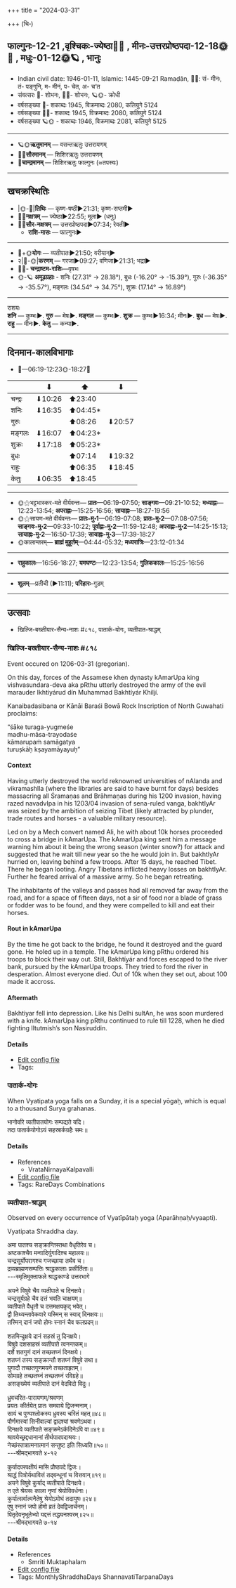 +++
title = "2024-03-31"

+++
(चि॰)
## फाल्गुनः-12-21  ,वृश्चिकः-ज्येष्ठा🌛🌌  ,  मीनः-उत्तरप्रोष्ठपदा-12-18🌞🌌  ,  मधुः-01-12🌞🪐  , भानुः
- Indian civil date: 1946-01-11, Islamic: 1445-09-21 Ramaḍān, 🌌🌞: सं- मीनः, तं- पङ्गुनि, म- मीनं, प- चेत, अ- च’त
- संवत्सरः 🌛- शोभनः, 🌌🌞- शोभनः, 🪐🌞- क्रोधी
- वर्षसङ्ख्या 🌛- शकाब्दः 1945, विक्रमाब्दः 2080, कलियुगे 5124
- वर्षसङ्ख्या 🌌🌞- शकाब्दः 1945, विक्रमाब्दः 2080, कलियुगे 5124
- वर्षसङ्ख्या 🪐🌞 - शकाब्दः 1946, विक्रमाब्दः 2081, कलियुगे 5125
___________________
- 🪐🌞**ऋतुमानम्** — वसन्तऋतुः उत्तरायणम्
- 🌌🌞**सौरमानम्** — शिशिरऋतुः उत्तरायणम्
- 🌛**चान्द्रमानम्** — शिशिरऋतुः फाल्गुनः (≈तपस्यः)
___________________


## खचक्रस्थितिः
- |🌞-🌛|**तिथिः** — कृष्ण-षष्ठी►21:31; कृष्ण-सप्तमी►  
- 🌌🌛**नक्षत्रम्** — ज्येष्ठा►22:55; मूला► (धनुः)  
- 🌌🌞**सौर-नक्षत्रम्** — उत्तरप्रोष्ठपदा►07:34; रेवती►  
  - **राशि-मासः** — फाल्गुनः► 
___________________
- 🌛+🌞**योगः** — व्यतीपातः►21:50; वरीयान्►  
- २|🌛-🌞|**करणम्** — गरजा►09:27; वणिजा►21:31; भद्रा►  
- 🌌🌛- **चन्द्राष्टम-राशिः**—वृषभः  
- 🌞-🪐 **अमूढग्रहाः** - शनिः (27.31° → 28.18°), बुधः (-16.20° → -15.39°), गुरुः (-36.35° → -35.57°), मङ्गलः (34.54° → 34.75°), शुक्रः (17.14° → 16.89°)
___________________
राशयः  
**शनि** — कुम्भः►. **गुरु** — मेषः►. **मङ्गल** — कुम्भः►. **शुक्र** — कुम्भः►16:34; मीनः►. **बुध** — मेषः►. **राहु** — मीनः►. **केतु** — कन्या►. 
___________________


## दिनमान-कालविभागाः
- 🌅—06:19-12:23🌞-18:27🌇  

|      |⬇     |⬆     |⬇     |
|------|-----|-----|------|
|चन्द्रः|⬇10:26 |⬆23:40 |     |
|शनिः   |⬇16:35 |⬆04:45*|     |
|गुरुः  |     |⬆08:26 |⬇20:57 |
|मङ्गलः |⬇16:07 |⬆04:23*|     |
|शुक्रः |⬇17:18 |⬆05:23*|     |
|बुधः   |     |⬆07:14 |⬇19:32 |
|राहुः  |     |⬆06:35 |⬇18:45 |
|केतुः  |⬇06:35 |⬆18:45 |     |
___________________
- 🌞⚝भट्टभास्कर-मते वीर्यवन्तः— **प्रातः**—06:19-07:50; **साङ्गवः**—09:21-10:52; **मध्याह्नः**—12:23-13:54; **अपराह्णः**—15:25-16:56; **सायाह्नः**—18:27-19:56  
- 🌞⚝सायण-मते वीर्यवन्तः— **प्रातः-मु॰1**—06:19-07:08; **प्रातः-मु॰2**—07:08-07:56; **साङ्गवः-मु॰2**—09:33-10:22; **पूर्वाह्णः-मु॰2**—11:59-12:48; **अपराह्णः-मु॰2**—14:25-15:13; **सायाह्नः-मु॰2**—16:50-17:39; **सायाह्नः-मु॰3**—17:39-18:27  
- 🌞कालान्तरम्— **ब्राह्मं मुहूर्तम्**—04:44-05:32; **मध्यरात्रिः**—23:12-01:34  
___________________
- **राहुकालः**—16:56-18:27; **यमघण्टः**—12:23-13:54; **गुलिककालः**—15:25-16:56  
___________________
- **शूलम्**—प्रतीची (►11:11); **परिहारः**–गुडम्  
___________________

## उत्सवाः
- खिल्जि-बख्तीयार-सैन्य-नाशः #८१८, पातार्क-योगः, व्यतीपात-श्राद्धम्
### खिल्जि-बख्तीयार-सैन्य-नाशः #८१८

Event occured on 1206-03-31 (gregorian). 

On this day, forces of the Assamese khen dynasty kAmarUpa king vishvasundara-deva aka pRthu utterly destroyed the army of the evil marauder Ikhtiyárud dín Muhammad Bakhtíyár Khiljí.

Kanaibadasibana or Kānāi Baraśi Bowā Rock Inscription of North Guwahati proclaims:

“śāke turaga-yugmeśe  
madhu-māsa-trayodaśe  
kāmarupaṁ samāgatya  
turuṣkāḥ kṣayamāyayuḥ”


#### Context
Having utterly destroyed the world reknowned universities of nAlanda and vikramashIla (where the libraries are said to have burnt for days) besides massacring all Śramaṇas and Brāhmaṇas  during his 1200 invasion, having razed navadvIpa in his 1203/04 invasion of sena-ruled vanga, bakhtIyAr was seized by the ambition of seizing Tibet (likely attracted by plunder, trade routes and horses - a valuable military resource). 

Led on by a Mech convert named Ali, he with about 10k horses proceeded to cross a bridge in kAmarUpa. The kAmarUpa king sent him a message warning him about it being the wrong season (winter snow?) for attack and suggested that he wait till new year so the he would join in. But bakhtIyAr hurried on, leaving behind a few troops. After 15 days, he reached Tibet. There he began looting. Angry Tibetans inflicted heavy losses on bakhtIyAr. Further he feared arrival of a  massive army. So he began retreating.

The inhabitants of the valleys and passes had all removed far away from the road, and for a space of fifteen days, not a sir of food nor a blade of grass or fodder was to be found, and they were compelled to kill and eat their horses.

#### Rout in kAmarUpa
By the time he got back to the bridge, he found it destroyed and the guard gone. He holed up in a temple. The kAmarUpa king pRthu ordered his troops to block their way out. Still, Bakhtíyár and forces escaped to the river bank, pursued by the kAmarUpa troops. They tried to ford the river in desperation. Almost everyone died. Out of 10k when they set out, about 100 made it accross.  

#### Aftermath
Bakhtiyar fell into depression. Like his Delhi sultAn, he was soon murdered with a knife. kAmarUpa king pRthu continued to rule till 1228, when he died fighting Iltutmish’s son Nasiruddin.

#### Details
- [Edit config file](https://github.com/jyotisham/adyatithi/blob/master/mahApuruSha/xatra-later/gregorian/day/03/31/khilji-bakhtIyAra-sainya-nAshaH.toml)
- Tags: 


### पातार्क-योगः



When Vyatipata yoga falls on a Sunday, it is a special yōgaḥ, which is equal to a thousand Surya grahanas.

भानोर्वारे व्यतीपातयोगः सम्पद्यते यदि।  
तदा पातार्कयोगोऽयं सहस्रार्कग्रहैः समः॥



#### Details
- References
  - VrataNirnayaKalpavalli
- [Edit config file](https://github.com/jyotisham/adyatithi/blob/master/time_focus/misc_combinations/description_only/pAtArka-yOgaH.toml)
- Tags: RareDays Combinations


### व्यतीपात-श्राद्धम्

Observed on every occurrence of Vyatīpātaḥ yoga (Aparāhṇaḥ/vyaapti). 

Vyatipata Shraddha day.

अमा पातश्च सङ्क्रान्तिस्तथा वैधृतिरेव च।  
अष्टकाश्चैव मन्वादिर्युगादिश्च महालयः॥  
चन्द्रसूर्योपरागश्च गजच्छाया तथैव च।  
द्रव्यब्राह्मणसम्पत्तिः श्राद्धकालाः प्रकीर्तिताः॥  
---स्मृतिमुक्ताफले श्राद्धकाण्डे उत्तरभागे  
  
अयने विषुवे चैव व्यतीपाते च दिनक्षये।  
चन्द्रसूर्यग्रहे चैव दत्तं भवति चाक्षयम्॥  
व्यतीपाते वैधृतौ च दत्तमक्षयकृद् भवेत्।  
द्वौ तिथ्यन्तावेकवारे यस्मिन् स स्याद् दिनक्षयः॥  
तस्मिन् दानं जपो होमः स्नानं चैव फलप्रदम्॥  
  
शतमिन्दुक्षये दानं सहस्रं तु दिनक्षये।  
विषुवे दशसाहस्रं व्यतीपाते त्वनन्तकम्॥  
दर्शे शतगुणं दानं तच्छतघ्नं दिनक्षये।  
शतघ्नं तस्य सङ्क्रान्तौ शतघ्नं विषुवे तथा॥  
युगादौ तच्छतगुणमयने तच्छताहृतम्।  
सोमग्रहे तच्छतघ्नं तच्छतघ्नं रविग्रहे॥  
असङ्ख्येयं व्यतीपाते दानं वेदविदो विदुः।  
  
ध्रुवचरित-पारायणम्/श्रवणम्  
प्रयतः कीर्तयेत् प्रातः समवाये द्विजन्मनाम्।  
सायं च पुण्यश्लोकस्य ध्रुवस्य चरितं महत्॥४८॥  
पौर्णमास्यां सिनीवाल्यां द्वादश्यां श्रवणेऽथवा।  
दिनक्षये व्यतीपाते सङ्क्रमेऽर्कदिनेऽपि वा॥४९॥  
श्रावयेच्छ्रद्दधानानां तीर्थपादपदाश्रयः।  
नेच्छंस्तत्रात्मनात्मानं सन्तुष्ट इति सिध्यति॥५०॥  
---श्रीमद्भागवते ४-१२  
  
कुर्यादपरपक्षीयं मासि प्रौष्ठपदे द्विजः।  
श्राद्धं पित्रोर्यथावित्तं तद्बन्धूनां च वित्तवान्॥१९॥  
अयने विषुवे कुर्याद् व्यतीपाते दिनक्षये।  
त एते श्रेयसः काला नृणां श्रेयोविवर्धनाः।  
कुर्यात्सर्वात्मनैतेषु श्रेयोऽमोघं तदायुषः॥२४॥  
एषु स्‍नानं जपो होमो व्रतं देवद्विजार्चनम्।  
पितृदेवनृभूतेभ्यो यद्दत्तं तद्ध्यनश्वरम्॥२५॥  
---श्रीमद्भागवते ७-१४



#### Details
- References
  - Smriti Muktaphalam
- [Edit config file](https://github.com/jyotisham/adyatithi/blob/master/devatA/pitR/sidereal_solar_month/yoga/00/17/vyatIpAta-zrAddham.toml)
- Tags: MonthlyShraddhaDays ShannavatiTarpanaDays

